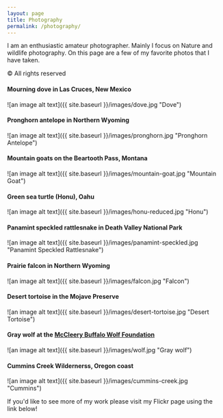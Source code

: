 ```yaml
---
layout: page
title: Photography
permalink: /photography/
---
```

I am an enthusiastic amateur photographer. Mainly I focus on Nature and wildlife photography.
On this page are a few of my favorite photos that I have taken. 

&copy; All rights reserved

#### Mourning dove in Las Cruces, New Mexico
![an image alt text]({{ site.baseurl }}/images/dove.jpg "Dove")

#### Pronghorn antelope in Northern Wyoming
![an image alt text]({{ site.baseurl }}/images/pronghorn.jpg "Pronghorn Antelope")

#### Mountain goats on the Beartooth Pass, Montana
![an image alt text]({{ site.baseurl }}/images/mountain-goat.jpg "Mountain Goat")

#### Green sea turtle (Honu), Oahu
![an image alt text]({{ site.baseurl }}/images/honu-reduced.jpg "Honu")

#### Panamint speckled rattlesnake in Death Valley National Park
![an image alt text]({{ site.baseurl }}/images/panamint-speckled.jpg "Panamint Speckled Rattlesnake")

#### Prairie falcon in Northern Wyoming
![an image alt text]({{ site.baseurl }}/images/falcon.jpg "Falcon")

#### Desert tortoise in the Mojave Preserve
![an image alt text]({{ site.baseurl }}/images/desert-tortoise.jpg "Desert Tortoise")

#### Gray wolf at the [McCleery Buffalo Wolf Foundation](http://mccleerybuffalowolffoundation.org/)
![an image alt text]({{ site.baseurl }}/images/wolf.jpg "Gray wolf")

#### Cummins Creek Wildernerss, Oregon coast
![an image alt text]({{ site.baseurl }}/images/cummins-creek.jpg "Cummins")

If you'd like to see more of my work please visit my Flickr page using the link below!



